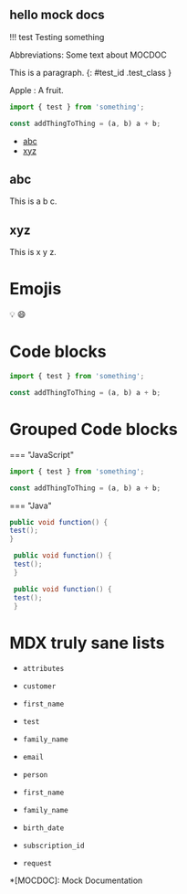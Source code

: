 ## hello mock docs

!!! test
Testing something

Abbreviations:
Some text about MOCDOC

This is a paragraph.
{: #test_id .test_class }

Apple
: A fruit.

```javascript
import { test } from 'something';

const addThingToThing = (a, b) a + b;
```

- [abc](#abc)
- [xyz](#xyz)

## abc

This is a b c.

## xyz

This is x y z.

# Emojis

:bulb: :smile:

# Code blocks

```javascript
import { test } from 'something';

const addThingToThing = (a, b) a + b;
```

# Grouped Code blocks

=== "JavaScript"

 ```javascript
 import { test } from 'something';

 const addThingToThing = (a, b) a + b;
 ```

=== "Java"

 ```java
 public void function() {
 test();
 }
 ```

```java tab="java"
 public void function() {
 test();
 }
```

```java tab="java 2"
 public void function() {
 test();
 }
```

# MDX truly sane lists

- `attributes`

- `customer`
 - `first_name`
 - `test`
 - `family_name`
 - `email`
- `person`
 - `first_name`
 - `family_name`
 - `birth_date`
- `subscription_id`

- `request`

<!-- prettier-ignore -->
*[MOCDOC]: Mock Documentation
